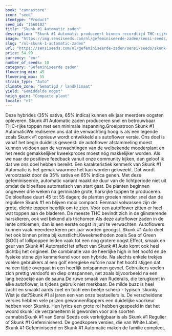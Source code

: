 ```yaml
---
book: "cannastore"
icon: "seed"
itemtype: "Product"
seed_id: "1560102"
title: "Skunk #1 Automatic zaden"
description: "Skunk #1 Automatic produceert binnen recordtijd THC-rijke toppen. Krachtige cannabiszaden met 35% sativa en 65% indica genen – nu kopen!"
image: "https://img.sensiseeds.com/nl/gefeminiseerde-zaden/sensi-seeds/skunk-1-automatic-image.png"
slug: "/nl-skunk-1-automatic-zaden"
url: "https://sensiseeds.com/nl/gefeminiseerde-zaden/sensi-seeds/skunk-1-automatic?a_aid=cannastore"
price: 54.99
currency: "eur"
number_of_seeds: 10
category: "Gefeminiseerde zaden"
flowering_min: 45
flowering_max: 55
strain_type: "Auto"
climate_zone: "Gematigd / landklimaat"
yield: "Gemiddelde oogst"
heigh_gain: "Compacte plant"
locale: "nl"
---
```

Deze hybrides (35% sativa, 65% indica) kunnen elk jaar meerdere oogsten opleveren. Skunk #1 Automatic zaden produceren snel en betrouwbaar THC-rijke toppen met een minimale inspanning.Groeipatroon Skunk #1 AutomaticWe realiseren ons dat de verwachting hoog is als een legende zoals Skunk #1 opnieuw wordt ontwikkeld als autoflower versie. Ons doel is vanaf het begin duidelijk geweest: de autoflower afstammeling moest kunnen voldoen aan de verwachtingen van de welbekende moederplant en het reeds gemakkelijker kweekproces moest nóg makkelijker worden. Als we naar de positieve feedback vanuit onze community kijken, dan geloof ik dat we ons doel hebben bereikt. Een karakteristiek kenmerk van Skunk #1 Automatic is het gemak waarmee het kan worden gekweekt. Dat wordt veroorzaakt door de 35% sativa en 65% indica genen. Met deze gefeminiseerde, automatic variant maakt de duur van de lichtperiode niet uit omdat de bloeifase automatisch van start gaat. De planten beginnen ongeveer drie weken na germinatie grote, harsrijke toppen te produceren. De bloeifase duurt 45 tot 55 dagen; de planten groeien minder snel dan de reguliere Skunk #1 en blijven mooi compact. Eenmaal volwassen zijn de grote, dichte toppen heerlijk om te zien. Voor een autoflower zitten er heel wat toppen aan de bladeren. De meeste THC bevindt zich in de glinsterende harsklieren, ook wel bekend als trichomen.Als deze autoflower zaden in de lente ontkiemen, dan is een eerste oogst in juni te verwachten. Autoflowers kunnen vaak meerdere keren per jaar worden geoogst. Skunk #1 Auto doet het ook binnen prima bij kunstlicht.Kweekmethoden zoals Sea of Green (SOG) of lollipoppen leiden vaak tot een nog grotere oogst.Effect, smaak en geur van Skunk #1 AutomaticHet effect van Skunk #1 Auto komt ook heel dichtbij het origineel. De combinatie van de heerlijke high in het hoofd en de fysieke stone zijn kenmerkend voor een hybride. Na slechts enkele trekjes voelen gebruikers al een golf energieke euforie naar het hoofd stijgen dat na een tijdje overgaat in een heerlijk ontspannen gevoel. Gebruikers voelen zich prettig verdoofd en diep ontspannen, net zoals bijvoorbeeld na een lang bezoekje aan de sauna.De ruwe smaak van Ruderalis, die terugkomt in elke autoflower, is tijdens gebruik niet merkbaar. De milde buzz is heel zacht en smaakt aards zoet en toch een beetje scherp - typisch ‘skunky. Wist je dat?Skunk #1 al jaren een van onze bestsellers is. De verscheidene versies hebben vele prijzen gewonnenRappers een duidelijke voorkeur hebben voor Skunks. Hun lyrics een grote rol hebben gespeeld in dat het woord skunk’ de verzamelterm is geworden voor alle soorten cannabisSkunk #1 van Sensi Seeds ook verkrijgbaar is als Skunk #1 Regulier of Skunk #1 Gefeminiseerd. De goedkopere versies, die van White Label, Skunk #1 Gefeminiseerd en Skunk #1 Automatic maken de familie compleet.
